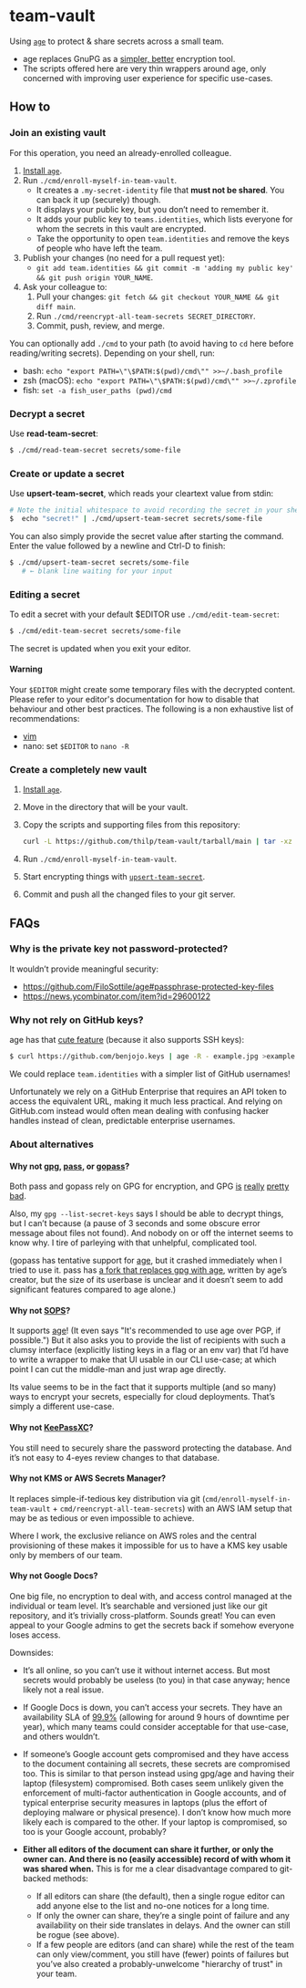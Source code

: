 # team-vault

Using [`age`][age] to protect & share secrets across a small team.

[age]: https://github.com/FiloSottile/age

- age replaces GnuPG as a [simpler, better](#why-not-gpg-pass-or-gopass) encryption tool.
- The scripts offered here are very thin wrappers around age,
    only concerned with improving user experience for specific use-cases.

## How to

### Join an existing vault

For this operation, you need an already-enrolled colleague.

1. [Install `age`](https://github.com/FiloSottile/age#installation).
2. Run `./cmd/enroll-myself-in-team-vault`.
    - It creates a `.my-secret-identity` file that **must not be shared**.
        You can back it up (securely) though.
    - It displays your public key, but you don’t need to remember it.
    - It adds your public key to `teams.identities`, which lists everyone
        for whom the secrets in this vault are encrypted.
    - Take the opportunity to open `team.identities` and remove
        the keys of people who have left the team.
3. Publish your changes (no need for a pull request yet):
    - `git add team.identities && git commit -m 'adding my public key' && git push origin YOUR_NAME`.
4. Ask your colleague to:
    1. Pull your changes: `git fetch && git checkout YOUR_NAME && git diff main`.
    2. Run `./cmd/reencrypt-all-team-secrets SECRET_DIRECTORY`.
    3. Commit, push, review, and merge.

You can optionally add `./cmd` to your path
(to avoid having to `cd` here before reading/writing secrets).
Depending on your shell, run:

- bash: `echo "export PATH=\"\$PATH:$(pwd)/cmd\"" >>~/.bash_profile`
- zsh (macOS): `echo "export PATH=\"\$PATH:$(pwd)/cmd\"" >>~/.zprofile`
- fish: `set -a fish_user_paths (pwd)/cmd`

### Decrypt a secret

Use **read-team-secret**:

```bash
$ ./cmd/read-team-secret secrets/some-file
```

### Create or update a secret

Use **upsert-team-secret**, which reads your cleartext value from stdin:

```bash
# Note the initial whitespace to avoid recording the secret in your shell history.
$  echo "secret!" | ./cmd/upsert-team-secret secrets/some-file
```

You can also simply provide the secret value after starting the command.
Enter the value followed by a newline and Ctrl-D to finish:

```bash
$ ./cmd/upsert-team-secret secrets/some-file
   # ← blank line waiting for your input
```

### Editing a secret

To edit a secret with your default $EDITOR use `./cmd/edit-team-secret`:

```bash
$ ./cmd/edit-team-secret secrets/some-file
```

The secret is updated when you exit your editor.

#### Warning
Your `$EDITOR` might create some temporary files with the decrypted content.
Please refer to your editor's documentation for how to disable that behaviour
and other best practices. The following is a non exhaustive list of recommendations:

- [vim](https://vim.fandom.com/wiki/Encryption)
- nano: set `$EDITOR` to `nano -R`


### Create a completely new vault

1. [Install `age`](https://github.com/FiloSottile/age#installation).
2. Move in the directory that will be your vault.
3. Copy the scripts and supporting files from this repository:

    ```bash
    curl -L https://github.com/thilp/team-vault/tarball/main | tar -xz --strip-components=1
    ```

4. Run `./cmd/enroll-myself-in-team-vault`.
4. Start encrypting things with [`upsert-team-secret`](#create-or-update-a-secret).
5. Commit and push all the changed files to your git server.

## FAQs

### Why is the private key not password-protected?

It wouldn’t provide meaningful security:

- https://github.com/FiloSottile/age#passphrase-protected-key-files
- https://news.ycombinator.com/item?id=29600122

### Why not rely on GitHub keys?

[githubkeys]: https://github.com/FiloSottile/age#encrypting-to-a-github-user

age has that [cute feature][githubkeys] (because it also supports SSH keys):

```bash
$ curl https://github.com/benjojo.keys | age -R - example.jpg >example.jpg.age
```

We could replace `team.identities` with a simpler list of GitHub usernames!

Unfortunately we rely on a GitHub Enterprise that requires an API token to
access the equivalent URL, making it much less practical.
And relying on GitHub.com instead would often mean dealing with confusing
hacker handles instead of clean, predictable enterprise usernames.

### About alternatives

#### Why not [gpg][], [pass][], or [gopass][]?

[gpg]: https://gnupg.org/
[pass]: https://www.passwordstore.org/
[gopass]: https://github.com/gopasspw/gopass

Both pass and gopass rely on GPG for encryption, and GPG [is][schneier]
[really][latacora] [pretty][signify] [bad][green].

[schneier]: https://www.schneier.com/blog/archives/2016/12/giving_up_on_pg.html
[latacora]: https://latacora.micro.blog/2019/07/16/the-pgp-problem.html#encrypting-files
[signify]: https://www.openbsd.org/papers/bsdcan-signify.html
[green]: https://blog.cryptographyengineering.com/2014/08/13/whats-matter-with-pgp/

Also, my `gpg --list-secret-keys` says I should be able to decrypt things,
but I can’t because (a pause of 3 seconds and some obscure error message about
files not found). And nobody on or off the internet seems to know why.
I tire of parleying with that unhelpful, complicated tool.

(gopass has tentative support for [age][], but it crashed immediately when I
tried to use it.
pass has [a fork that replaces gpg with age][passage], written by age’s creator,
but the size of its userbase is unclear and it doesn’t seem to add significant
features compared to age alone.)

[passage]: https://github.com/FiloSottile/passage

#### Why not [SOPS][]?

[sops]: https://github.com/mozilla/sops

It supports [age][]!
(It even says "It's recommended to use age over PGP, if possible.")
But it also asks you to provide the list of recipients with such a clumsy
interface (explicitly listing keys in a flag or an env var) that I’d have to
write a wrapper to make that UI usable in our CLI use-case; at which point I
can cut the middle-man and just wrap age directly.

Its value seems to be in the fact that it supports multiple (and so many) ways
to encrypt your secrets, especially for cloud deployments.
That’s simply a different use-case.

#### Why not [KeePassXC][]?

[keepassxc]: https://keepassxc.org/

You still need to securely share the password protecting the database.
And it’s not easy to 4-eyes review changes to that database.

#### Why not KMS or AWS Secrets Manager?

It replaces simple-if-tedious key distribution via git
(`cmd/enroll-myself-in-team-vault` + `cmd/reencrypt-all-team-secrets`)
with an AWS IAM setup that may be as tedious or even impossible to achieve.

Where I work, the exclusive reliance on AWS roles and the central provisioning
of these makes it impossible for us to have a KMS key usable only by members of
our team.

#### Why not Google Docs?

One big file, no encryption to deal with, and access control managed at the
individual or team level.
It’s searchable and versioned just like our git repository, and it’s trivially
cross-platform.
Sounds great!
You can even appeal to your Google admins to get the secrets back if somehow
everyone loses access.

Downsides:

- It’s all online, so you can’t use it without internet access.
    But most secrets would probably be useless (to you) in that case anyway;
    hence likely not a real issue.
- If Google Docs is down, you can’t access your secrets.
    They have an availability SLA of [99.9%][google-sla]
    (allowing for around 9 hours of downtime per year), which many teams could
    consider acceptable for that use-case, and others wouldn’t.
- If someone’s Google account gets compromised and they have access to the
    document containing all secrets, these secrets are compromised too.
    This is similar to that person instead using gpg/age and having their
    laptop (filesystem) compromised.
    Both cases seem unlikely given the enforcement of multi-factor
    authentication in Google accounts, and of typical enterprise security
    measures in laptops (plus the effort of deploying malware or physical presence).
    I don’t know how much more likely each is compared to the other.
    If your laptop is compromised, so too is your Google account, probably?
- **Either all editors of the document can share it further, or only the owner can.**
    **And there is no (easily accessible) record of with whom it was shared when.**
    This is for me a clear disadvantage compared to git-backed methods:

    - If all editors can share (the default), then a single rogue editor
      can add anyone else to the list and no-one notices for a long time.
    - If only the owner can share, they’re a single point of failure and
      any availability on their side translates in delays.
      And the owner can still be rogue (see above).
    - If a few people are editors (and can share) while the rest of the
      team can only view/comment, you still have (fewer) points of failures
      but you’ve also created a probably-unwelcome "hierarchy of trust" in
      your team.

[google-sla]: https://workspace.google.com/terms/sla.html
